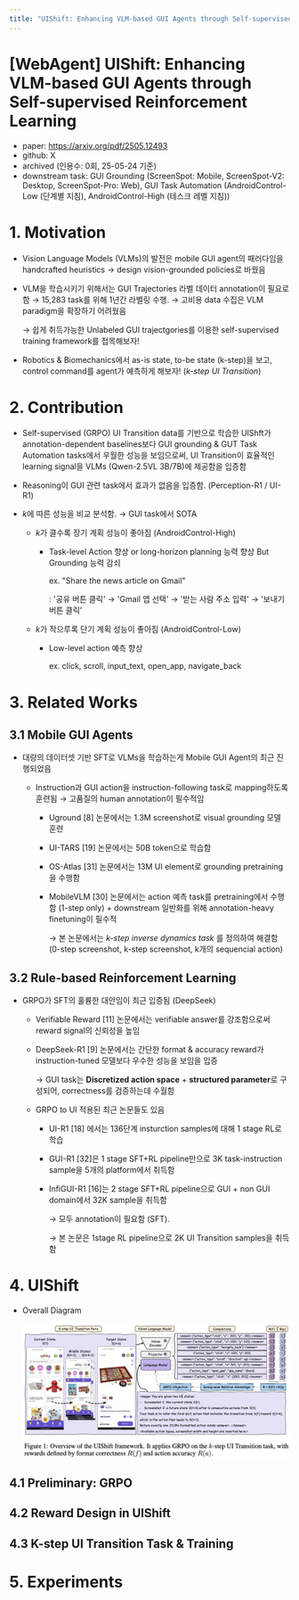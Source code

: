 ```yaml
---
title: "UIShift: Enhancing VLM-based GUI Agents through Self-supervised Reinforcement Learning"
---
```




# [WebAgent] UIShift: Enhancing VLM-based GUI Agents through Self-supervised Reinforcement Learning

- paper: https://arxiv.org/pdf/2505.12493
- github: X
- archived (인용수: 0회, 25-05-24 기준)
- downstream task: GUI Grounding (ScreenSpot: Mobile, ScreenSpot-V2: Desktop, ScreenSpot-Pro: Web), GUI Task Automation  (AndroidControl-Low (단계별 지침), AndroidControl-High (테스크 레벨 지침))

# 1. Motivation

- Vision Language Models (VLMs)의 발전은 mobile GUI agent의 패러다임을 handcrafted heuristics $\to$ design vision-grounded policies로 바꿨음

- VLM을 학습시키기 위해서는 GUI Trajectories 라벨 데이터 annotation이 필요로 함 $\to$ 15,283 task를 위해 1년간 라벨링 수행. $\to$ 고비용 data 수집은 VLM paradigm을 확장하기 어려웠음

  $\to$ 쉽게 취득가능한 Unlabeled GUI trajectgories를 이용한 self-supervised training framework를 접목해보자!

- Robotics & Biomechanics에서 as-is state, to-be state (k-step)을 보고, control command를 agent가 예측하게 해보자! (*k-step UI Transition*)

# 2. Contribution

- Self-supervised (GRPO) UI Transition data를 기반으로 학습한 UIShft가 annotation-dependent baselines보다 GUI grounding & GUT Task Automation tasks에서 우월한 성능을 보임으로써, UI Transition이 효율적인 learning signal을 VLMs (Qwen-2.5VL 3B/7B)에 제공함을 입증함

- Reasoning이 GUI 관련 task에서 효과가 없음을 입증함. (Perception-R1 / UI-R1)

- *k*에 따른 성능을 비교 분석함. $\to$ GUI task에서 SOTA

  - *k*가 클수록 장기 계획 성능이 좋아짐 (AndroidControl-High) 

    - Task-level Action 향상 or long-horizon planning 능력 향상 But Grounding 능력 감쇠

      ex. "Share the news article on Gmail"

      : '공유 버튼 클릭' $\to$ 'Gmail 앱 선택' $\to$ '받는 사람 주소 입력' $\to$ '보내기 버튼 클릭'

  - *k*가 작으루록 단기 계획 성능이 좋아짐 (AndroidControl-Low)

    - Low-level action 예측 향상 

      ex. click, scroll, input_text, open_app, navigate_back

# 3. Related Works

## 3.1 Mobile GUI Agents

- 대량의 데이터셋 기반 SFT로 VLMs을 학습하는게 Mobile GUI Agent의 최근 진행되었음

  - Instruction과  GUI action을 instruction-following task로 mapping하도록 훈련됨 $\to$ 고품질의 human annotation이 필수적임

    - Uground [8] 논문에서는 1.3M screenshot로 visual grounding 모델 훈련

    - UI-TARS [19] 논문에서는 50B token으로 학습함

    - OS-Atlas [31] 논문에서는 13M UI element로 grounding pretraining을 수행함

    - MobileVLM [30] 논문에서는 action 예측 task를 pretraining에서 수행함 (1-step only) + downstream 일반화를 위해 annotation-heavy finetuning이 필수적

      $\to$ 본 논문에서는 *k-step inverse dynamics task* 를 정의하여 해결함 (0-step screenshot, k-step screenshot, k개의 sequencial action)

## 3.2 Rule-based Reinforcement Learning

- GRPO가 SFT의 훌륭한 대안임이 최근 입증됨 (DeepSeek)

  - Verifiable Reward [11] 논문에서는 verifiable answer를 강조함으로써 reward signal의 신뢰성을 높임

  - DeepSeek-R1 [9] 논문에서는 간단한 format & accuracy reward가 instruction-tuned 모델보다 우수한 성능을 보임을 입증

    $\to$ GUI task는 **Discretized action space** + **structured parameter**로 구성되어, correctness를 검증하는데 수월함

  - GRPO to UI 적용된 최근 논문들도 있음

    - UI-R1 [18] 에서는 136단계 insturction samples에 대해 1 stage RL로 학습

    - GUI-R1 [32]은 1 stage SFT+RL pipeline만으로 3K task-instruction sample을 5개의 platform에서 취득함

    - InfiGUI-R1 [16]는 2 stage SFT+RL pipeline으로 GUI + non GUI domain에서 32K sample을 취득함

      $\to$ 모두 annotation이 필요함 (SFT). 

      $\to$ 본 논문은 1stage RL pipeline으로 2K UI Transition samples을 취득함

# 4. UIShift

- Overall Diagram

  ![](../images/2025-05-24/image-20250524211024268.png)

## 4.1 Preliminary: GRPO

## 4.2 Reward Design in UIShift

## 4.3 K-step UI Transition Task & Training

# 5. Experiments